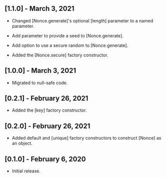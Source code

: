 ## [1.1.0] - March 3, 2021

* Changed [Nonce.generate]'s optional [length] parameter to a named parameter.

* Add parameter to provide a seed to [Nonce.generate].

* Add option to use a secure random to [Nonce.generate].

* Added the [Nonce.secure] factory constructor.

## [1.0.0] - March 3, 2021

* Migrated to null-safe code.

## [0.2.1] - February 26, 2021

* Added the [key] factory constructor.

## [0.2.0] - February 26, 2021

* Added default and [unique] factory constructors to
construct [Nonce] as an object.

## [0.1.0] - February 6, 2020

* Initial release.
